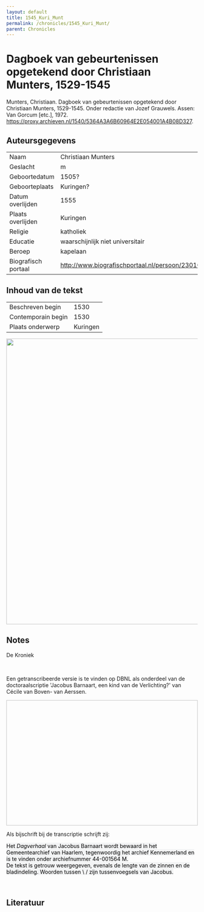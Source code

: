 ```yaml
---
layout: default
title: 1545_Kuri_Munt
permalink: /chronicles/1545_Kuri_Munt/
parent: Chronicles
--- 
```



# Dagboek van gebeurtenissen opgetekend door Christiaan Munters, 1529-1545 

Munters, Christiaan. Dagboek van gebeurtenissen opgetekend door Christiaan Munters, 1529-1545. Onder redactie van Jozef Grauwels. Assen: Van Gorcum [etc.], 1972. https://proxy.archieven.nl/1540/5364A3A6B60964E2E054001A4B08D327. 

## Auteursgegevens 

| | | 
| --------------- | --------------- | 
| Naam | Christiaan Munters | 
| Geslacht | m | 
 | Geboortedatum | 1505? | 
| Geboorteplaats | Kuringen? | 
| Datum overlijden | 1555 | 
| Plaats overlijden | Kuringen | 
| Religie | katholiek | 
| Educatie | waarschijnlijk niet universitair | 
| Beroep | kapelaan | 
| Biografisch portaal | http://www.biografischportaal.nl/persoon/23010569 | 

## Inhoud van de tekst 

| | | 
| --------------- | --------------- | 
| Beschreven begin | 1530 | 
| Contemporain begin | 1530 | 
| Plaats onderwerp | Kuringen | 

[<img src="..\..\barplots_chronicles\1545_Kuri_Munt.jpg" width="750"/>](..\..\barplots_chronicles\1545_Kuri_Munt.jpg) 

## Notes 

<div data-schema-version="8"><p>De Kroniek</p>
<p>&nbsp;</p>
<p>Een getranscribeerde versie is te vinden op DBNL als onderdeel van de doctoraalscriptie 'Jacobus Barnaart, een kind van de Verlichting?' van Cécile van Boven- van Aerssen.</p>
<p><img alt="" data-attachment-key="XMKBAG3I" width="606" height="329"></p>
<p>Als bijschrift bij de transcriptie schrijft zij:</p>
<p><span style="color: #000000"><span style="background-color: #f3f4f5">Het&nbsp;</span></span><em><span style="color: #000000"><span style="background-color: #f3f4f5">Dagverhaal</span></span></em><span style="color: #000000"><span style="background-color: #f3f4f5">&nbsp;van Jacobus Barnaart wordt bewaard in het Gemeentearchief van Haarlem, tegenwoordig het archief Kennemerland en is te vinden onder archiefnummer 44-001564 M.<br>De tekst is getrouw weergegeven, evenals de lengte van de zinnen en de bladindeling. Woorden tussen \ / zijn tussenvoegsels van Jacobus.</span></span></p>
<p>&nbsp;</p>
</div> 

## Literatuur 

